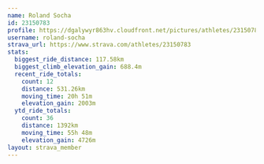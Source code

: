 ```yaml
---
name: Roland Socha
id: 23150783
profile: https://dgalywyr863hv.cloudfront.net/pictures/athletes/23150783/14745672/4/large.jpg
username: roland-socha
strava_url: https://www.strava.com/athletes/23150783
stats:
  biggest_ride_distance: 117.58km
  biggest_climb_elevation_gain: 688.4m
  recent_ride_totals:
    count: 12
    distance: 531.26km
    moving_time: 20h 51m
    elevation_gain: 2003m
  ytd_ride_totals:
    count: 36
    distance: 1392km
    moving_time: 55h 48m
    elevation_gain: 4726m
layout: strava_member
--- 
```

